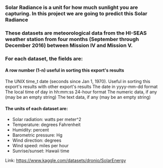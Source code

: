### Solar Radiance is a unit for how much sunlight you are capturing. In this project we are going to predict this Solar Radiance
### These datasets are meteorological data from the HI-SEAS weather station from four months (September through December 2016) between Mission IV and Mission V.

### For each dataset, the fields are:

#### A row number (1-n) useful in sorting this export's results
The UNIX time_t date (seconds since Jan 1, 1970). Useful in sorting this export's results with other export's results
The date in yyyy-mm-dd format
The local time of day in hh:mm:ss 24-hour format
The numeric data, if any (may be an empty string)
The text data, if any (may be an empty string)

#### The units of each dataset are:

- Solar radiation: watts per meter^2
- Temperature: degrees Fahrenheit
- Humidity: percent
- Barometric pressure: Hg
- Wind direction: degrees
- Wind speed: miles per hour
- Sunrise/sunset: Hawaii time

Link: https://www.kaggle.com/datasets/dronio/SolarEnergy
